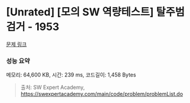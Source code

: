 # [Unrated] [모의 SW 역량테스트] 탈주범 검거 - 1953 

[문제 링크](https://swexpertacademy.com/main/code/problem/problemDetail.do?contestProbId=AV5PpLlKAQ4DFAUq) 

### 성능 요약

메모리: 64,600 KB, 시간: 239 ms, 코드길이: 1,458 Bytes



> 출처: SW Expert Academy, https://swexpertacademy.com/main/code/problem/problemList.do